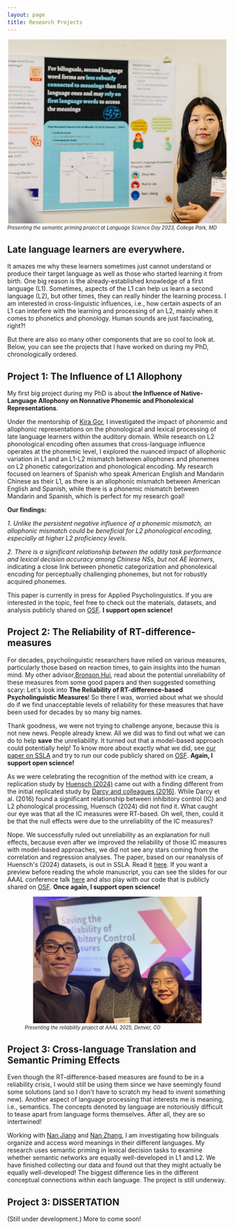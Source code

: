 ```yaml
---
layout: page
title: Research Projects
---
```


<center><img src="/assets/img/Poster.jpg" alt="LSD-poster" width="500"/></center>
<figcaption style="font-size: 0.8em; font-style: italic;">Presenting the semantic priming project at Language Science Day 2023, College Park, MD</figcaption>

## Late language learners are everywhere. 

It amazes me why these learners sometimes just cannot understand or produce their target language as well as those who started learning it from birth. One big reason is the already-established knowledge of a first language (L1). Sometimes, aspects of the L1 can help us learn a second language (L2), but other times, they can really hinder the learning process. I am interested in cross-linguistic influences, i.e., how certain aspects of an L1 can interfere with the learning and processing of an L2, mainly when it comes to phonetics and phonology. Human sounds are just fascinating, right?! 

But there are also so many other components that are so cool to look at. Below, you can see the projects that I have worked on during my PhD, chronologically ordered.

## Project 1: The Influence of L1 Allophony

My first big project during my PhD is about **the Influence of Native-Language Allophony on Nonnative Phonemic and Phonolexical Representations**. 

Under the mentorship of [Kira Gor](https://sllc.umd.edu/directory/kira-gor), I investigated the impact of phonemic and allophonic representations on the phonological and lexical processing of late language learners within the auditory domain. While research on L2 phonological encoding often assumes that cross-language influence operates at the phonemic level, I explored the nuanced impact of allophonic variation in L1 and an L1-L2 mismatch between allophones and phonemes on L2 phonetic categorization and phonological encoding. My research focused on learners of Spanish who speak American English and Mandarin Chinese as their L1, as there is an allophonic mismatch between American English and Spanish, while there is a phonemic mismatch between Mandarin and Spanish, which is perfect for my research goal!

**Our findings:**

_1. Unlike the persistent negative influence of a phonemic mismatch, an allophonic mismatch could be beneficial for L2 phonological encoding, especially at higher L2 proficiency levels_. 

_2. There is a significant relationship between the oddity task performance and lexical decision accuracy among Chinese NSs, but not AE learners_, indicating a close link between phonetic categorization and phonolexical encoding for perceptually challenging phonemes, but not for robustly acquired phonemes.

This paper is currently in press for Applied Psycholinguistics. If you are interested in the topic, feel free to check out the materials, datasets, and analysis publicly shared on [OSF](https://osf.io/v6esc/). **I support open science!**


## Project 2: The Reliability of RT-difference-measures

For decades, psycholinguistic researchers have relied on various measures, particularly those based on reaction times, to gain insights into the human mind. My other advisor,[Bronson Hui](https://sllc.umd.edu/directory/bronson-hui), read about the potential unreliability of these measures from some good papers and then suggested something scary: Let's look into **The Reliability of RT-difference-based Psycholinguistic Measures**! So there I was, worried about what we should do if we find unacceptable levels of reliability for these measures that have been used for decades by so many big names. 

Thank goodness, we were not trying to challenge anyone, because this is not new news. People already knew. All we did was to find out what we can do to help **save** the unreliability. It turned out that a model-based approach could potentially help! To know more about exactly what we did, see [our paper on SSLA](https://www.cambridge.org/core/journals/studies-in-second-language-acquisition/article/estimating-reliability-for-responsetime-difference-measures-toward-a-standardized-modelbased-approach/A00BECC935D1BD4915144F6985193766) and try to run our code publicly shared on [OSF](https://osf.io/cd5r8/). **Again, I support open science!**

As we were celebrating the recognition of the method with ice cream, a replication study by [Huensch (2024)](https://www.cambridge.org/core/journals/studies-in-second-language-acquisition/article/clarifying-the-role-of-inhibitory-control-in-l2-phonological-processing-a-preregistered-close-replication-of-darcy-et-al-2016/1B3C56DC41EFB09D8F8B82DBD22A785E) came out with a finding different from the initial replicated study by [Darcy and colleagues (2016)](https://onlinelibrary.wiley.com/doi/10.1111/lang.12161). While Darcy et al. (2016) found a significant relationship between inhibitory control (IC) and L2 phonological processing, Huensch (2024) did not find it. What caught our eye was that all the IC measures were RT-based. Oh well, then, could it be that the null effects were due to the unreliability of the IC measures?

Nope. We successfully ruled out unreliability as an explanation for null effects, because even after we improved the reliability of those IC measures with model-based approaches, we did not see any stars coming from the correlation and regression analyses. The paper, based on our reanalysis of Huensch's (2024) datasets, is out in SSLA. Read it [here](https://www.cambridge.org/core/journals/studies-in-second-language-acquisition/article/saving-the-reliability-of-inhibitory-control-measures-an-extension-of-huensch-2024-and-hui-and-wu-2024/D87F2E07641C7D842198EBDC7687CEC8). If you want a preview before reading the whole manuscript, you can see the slides for our AAAL conference talk [here](https://docs.google.com/presentation/d/1uBD1XfeauY1oTm13Yb3KUiDGJaBn3scHv-0sLwnDm_w/edit?usp=drive_link) and also play with our code that is publicly shared on [OSF](https://osf.io/bng82/). **Once again, I support open science!**

<figure>
    <center><img src="/assets/img/AAAL-presentation.JPEG" alt="Presenting the reliability project at AAAL 2025, Denver, CO" width="386"></center>
    <figcaption style="font-size: 0.8em; font-style: italic;">Presenting the reliability project at AAAL 2025, Denver, CO</figcaption>
</figure>

## Project 3: Cross-language Translation and Semantic Priming Effects

Even though the RT-difference-based measures are found to be in a reliability crisis, I would still be using them since we have seemingly found some solutions (and so I don't have to scratch my head to invent something new). Another aspect of language processing that interests me is meaning, i.e., semantics. The concepts denoted by language are notoriously difficult to tease apart from language forms themselves. After all, they are so intertwined! 

Working with [Nan Jiang](https://sllc.umd.edu/directory/nan-jiang) and [Nan Zhang](https://scholar.google.com/citations?user=jp1iRmQAAAAJ&hl=en), I am investigating how bilinguals organize and access word meanings in their different languages. My research uses semantic priming in lexical decision tasks to examine whether semantic networks are equally well-developed in L1 and L2. We have finished collecting our data and found out that they might actually be equally well-developed! The biggest difference lies in the different conceptual connections within each language. The project is still underway.


## Project 3: DISSERTATION

(Still under development.) More to come soon!
